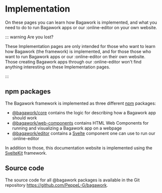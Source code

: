 # Implementation
On these pages you can learn how Bagawork is implemented, and what you need to do to run Bagawork apps or our :online-editor on your own website.

::: warning Are you lost?

These Implementation pages are only intended for those who want to learn how Bagawork (the framework) is implemented, and for those those who want to run Bagawork apps or our :online-editor on their own website. Those creating Bagawork apps through our :online-editor won't find anything interesting on these Implementation pages.

:::


## npm packages
The Bagawork framework is implemented as three different [npm](https://www.npmjs.com/) packages:

* [@bagawork/core](/implementation/core) contains the logic for describing how a Bagawork app should work
* [@bagawork/web-components](/implementation/web-components) contains HTML Web Components for running and visualizing a Bagawork app on a webpage
* [@bagawork/editor](/implementation/editor) contains a [Svelte](https://svelte.dev) component one can use to run our :online-editor

In addition to those, this documentation website is implemented using the [SvelteKit](https://kit.svelte.dev/) framework.



## Source code
The source code for all @bagawork packages is available in the Git repository <a href="https://github.com/PeppeL-G/bagawork" target="_blank">https://github.com/PeppeL-G/bagawork</a>.